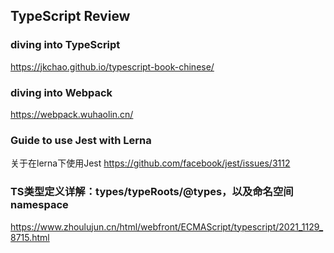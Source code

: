 ## TypeScript Review

### diving into TypeScript
https://jkchao.github.io/typescript-book-chinese/

### diving into Webpack
https://webpack.wuhaolin.cn/


### Guide to use Jest with Lerna
关于在lerna下使用Jest
https://github.com/facebook/jest/issues/3112

### TS类型定义详解：types/typeRoots/@types，以及命名空间namespace
https://www.zhoulujun.cn/html/webfront/ECMAScript/typescript/2021_1129_8715.html